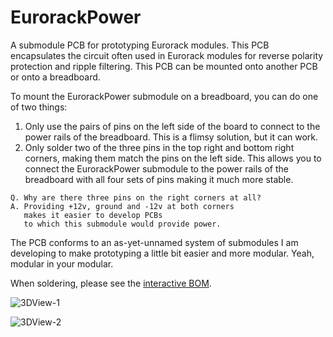 # EurorackPower

A submodule PCB for prototyping Eurorack modules. This PCB encapsulates the circuit often used in Eurorack modules for reverse polarity protection and ripple filtering. This PCB can be mounted onto another PCB or onto a breadboard. 

To mount the EurorackPower submodule on a breadboard, you can do one of two things:

1. Only use the pairs of pins on the left side of the board to connect to the power rails of the breadboard. This is a flimsy solution, but it can work.
2. Only solder two of the three pins in the top right and bottom right corners, making them match the pins on the left side. This allows you to connect the EurorackPower submodule to the power rails of the breadboard with all four sets of pins making it much more stable.

```
Q. Why are there three pins on the right corners at all? 
A. Providing +12v, ground and -12v at both corners
   makes it easier to develop PCBs
   to which this submodule would provide power.
```

The PCB conforms to an as-yet-unnamed system of submodules I am developing to make prototyping a little bit easier and more modular. Yeah, modular in your modular.

When soldering, please see the [interactive BOM](https://octovolt.github.io/EurorackPower/).

![3DView-1](https://github.com/octovolt/EurorackPower/assets/78008936/263a8b32-d329-48c6-ae07-ec33e4f2e552)

![3DView-2](https://github.com/octovolt/EurorackPower/assets/78008936/c26b12cf-3423-4331-9c7e-328290b34d80)
